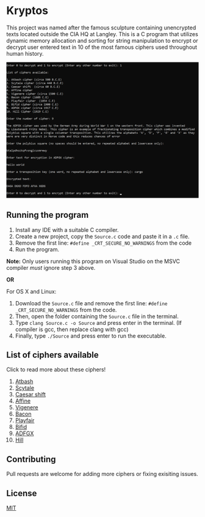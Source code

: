 # Kryptos

This project was named after the famous sculpture containing unencrypted texts located outside the CIA HQ at Langley. This is a C program that utilizes dynamic memory allocation and sorting for string manipulation to encrypt or decrypt user entered text in 10 of the most famous ciphers used throughout human history. 


<img src="image.png" width="750">


## Running the program

1. Install any IDE with a suitable C compiler.
2. Create a new project, copy the ```Source.c``` code and paste it in a ```.c``` file.
3. Remove the first line: ```#define _CRT_SECURE_NO_WARNINGS``` from the code
4. Run the program.

**Note:** Only users running this program on Visual Studio on the MSVC compiler *must* ignore step 3 above.

**OR**

For OS X and Linux:

1. Download the ```Source.c``` file and remove the first line: ```#define _CRT_SECURE_NO_WARNINGS``` from the code.
2. Then, open the folder containing the ```Source.c``` file in the terminal.
3. Type ```clang Source.c -o Source``` and press enter in the terminal. (If compiler is gcc, then replace clang with gcc)
4. Finally, type ```./Source``` and press enter to run the executable. 

## List of ciphers available

Click to read more about these ciphers!

1. [Atbash](https://en.wikipedia.org/wiki/Atbash)
2. [Scytale](https://en.wikipedia.org/wiki/Scytale)
3. [Caesar shift](https://en.wikipedia.org/wiki/Caesar_cipher)
4. [Affine](https://en.wikipedia.org/wiki/Affine_cipher)
5. [Vigenere](https://en.wikipedia.org/wiki/Vigen%C3%A8re_cipher)
6. [Bacon](https://en.wikipedia.org/wiki/Bacon%27s_cipher)
7. [Playfair](https://en.wikipedia.org/wiki/Playfair_cipher)
8. [Bifid](https://en.wikipedia.org/wiki/Bifid_cipher)
9. [ADFGX](https://en.wikipedia.org/wiki/ADFGVX_cipher)
10. [Hill](https://en.wikipedia.org/wiki/Hill_cipher#:~:text=In%20classical%20cryptography%2C%20the%20Hill,than%20three%20symbols%20at%20once.)

## Contributing

Pull requests are welcome for adding more ciphers or fixing exisiting issues. 

## License

[MIT](https://github.com/janus-tg/Cryptography/blob/master/LICENSE)
